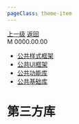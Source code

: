 ```yaml
---
pageClass: theme-item
---
```

<div class="extend-header">
    <div class="info">
        <div class="record">
            <a class="back" href="./">上一级</a>
            <a class="back" href="./">返回</a>
        </div>        
        <div class="mini">
            <span>M 0000.00.00</span>
        </div>
    </div>
    <div class="content"><div class="custom-block children"><ul><li><a href="/frontend/layerBusiness/systemBusiness/libraryThird/frameworkStyle">公共样式框架</a></li><li><a href="/frontend/layerBusiness/systemBusiness/libraryThird/frameworkUI">公共UI框架</a></li><li><a href="/frontend/layerBusiness/systemBusiness/libraryThird/function">公共功能库</a></li><li><a href="/frontend/layerBusiness/systemBusiness/libraryThird/basic">公共基础库</a></li></ul></div></div>
</div>
<div class="content-header">
<h1>第三方库</h1>
</div>

